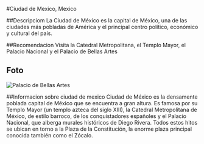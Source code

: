 #Ciudad de Mexico, Mexico

##Descripciom
La Ciudad de México es la capital de México, una de las ciudades más pobladas de América y el principal centro político, económico y cultural del país. 

##Recomendacion
Visita la Catedral Metropolitana, el Templo Mayor, el Palacio Nacional y el Palacio de Bellas Artes 

## Foto
![Palacio de Bellas Artes](https://ceimbvicmvibiccijbmvciovmkfvikdr)

##Informacion sobre ciudad de mexico
Ciudad de México es la densamente poblada capital de México que se encuentra a gran altura. Es famosa por su Templo Mayor (un templo azteca del siglo XIII), la Catedral Metropolitana de México, de estilo barroco, de los conquistadores españoles y el Palacio Nacional, que alberga murales históricos de Diego Rivera. Todos estos hitos se ubican en torno a la Plaza de la Constitución, la enorme plaza principal conocida también como el Zócalo.
